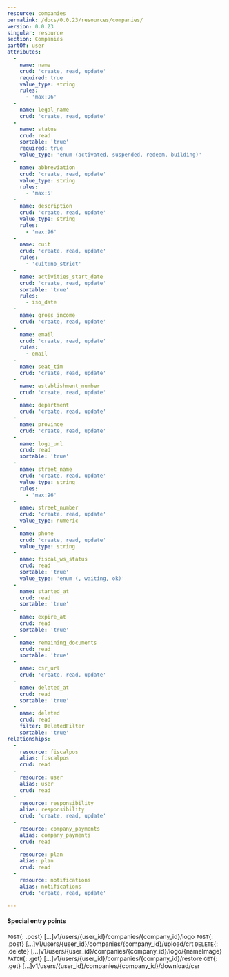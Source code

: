 ```yaml
---
resource: companies
permalink: /docs/0.0.23/resources/companies/
version: 0.0.23
singular: resource
section: Companies
partOf: user
attributes:
  -
    name: name
    crud: 'create, read, update'
    required: true
    value_type: string
    rules:
      - 'max:96'
  -
    name: legal_name
    crud: 'create, read, update'
  -
    name: status
    crud: read
    sortable: 'true'
    required: true
    value_type: 'enum (activated, suspended, redeem, building)'
  -
    name: abbreviation
    crud: 'create, read, update'
    value_type: string
    rules:
      - 'max:5'
  -
    name: description
    crud: 'create, read, update'
    value_type: string
    rules:
      - 'max:96'
  -
    name: cuit
    crud: 'create, read, update'
    rules:
      - 'cuit:no_strict'
  -
    name: activities_start_date
    crud: 'create, read, update'
    sortable: 'true'
    rules:
      - iso_date
  -
    name: gross_income
    crud: 'create, read, update'
  -
    name: email
    crud: 'create, read, update'
    rules:
      - email
  -
    name: seat_tim
    crud: 'create, read, update'
  -
    name: establishment_number
    crud: 'create, read, update'
  -
    name: department
    crud: 'create, read, update'
  -
    name: province
    crud: 'create, read, update'
  -
    name: logo_url
    crud: read
    sortable: 'true'
  -
    name: street_name
    crud: 'create, read, update'
    value_type: string
    rules:
      - 'max:96'
  -
    name: street_number
    crud: 'create, read, update'
    value_type: numeric
  -
    name: phone
    crud: 'create, read, update'
    value_type: string
  -
    name: fiscal_ws_status
    crud: read
    sortable: 'true'
    value_type: 'enum (, waiting, ok)'
  -
    name: started_at
    crud: read
    sortable: 'true'
  -
    name: expire_at
    crud: read
    sortable: 'true'
  -
    name: remaining_documents
    crud: read
    sortable: 'true'
  -
    name: csr_url
    crud: 'create, read, update'
  -
    name: deleted_at
    crud: read
    sortable: 'true'
  -
    name: deleted
    crud: read
    filter: DeletedFilter
    sortable: 'true'
relationships:
  -
    resource: fiscalpos
    alias: fiscalpos
    crud: read
  -
    resource: user
    alias: user
    crud: read
  -
    resource: responsibility
    alias: responsibility
    crud: 'create, read, update'
  -
    resource: company_payments
    alias: company_payments
    crud: read
  -
    resource: plan
    alias: plan
    crud: read
  -
    resource: notifications
    alias: notifications
    crud: 'create, read, update'

---
```


#### Special entry points

`POST`{: .post} [...]v1/users/{user_id}/companies/{company_id}/logo
`POST`{: .post} [...]v1/users/{user_id}/companies/{company_id}/upload/crt
`DELETE`{: .delete} [...]v1/users/{user_id}/companies/{company_id}/logo/{nameImage}
`PATCH`{: .get} [...]v1/users/{user_id}/companies/{company_id}/restore
`GET`{: .get} [...]v1/users/{user_id}/companies/{company_id}/download/csr
